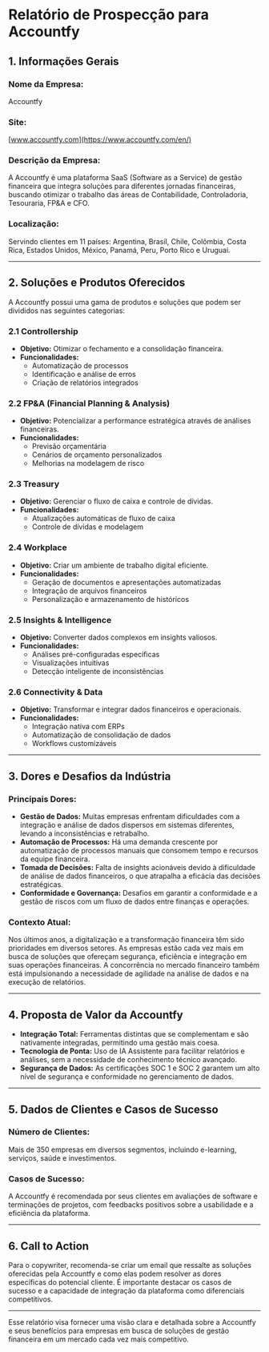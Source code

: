# Relatório de Prospecção para Accountfy

## 1. Informações Gerais
### Nome da Empresa: 
Accountfy

### Site:
[www.accountfy.com](https://www.accountfy.com/en/)

### Descrição da Empresa:
A Accountfy é uma plataforma SaaS (Software as a Service) de gestão financeira que integra soluções para diferentes jornadas financeiras, buscando otimizar o trabalho das áreas de Contabilidade, Controladoria, Tesouraria, FP&A e CFO.

### Localização:
Servindo clientes em 11 países: Argentina, Brasil, Chile, Colômbia, Costa Rica, Estados Unidos, México, Panamá, Peru, Porto Rico e Uruguai.

---

## 2. Soluções e Produtos Oferecidos
A Accountfy possui uma gama de produtos e soluções que podem ser divididos nas seguintes categorias:

### 2.1 Controllership
- **Objetivo:** Otimizar o fechamento e a consolidação financeira.
- **Funcionalidades:**
  - Automatização de processos
  - Identificação e análise de erros
  - Criação de relatórios integrados

### 2.2 FP&A (Financial Planning & Analysis)
- **Objetivo:** Potencializar a performance estratégica através de análises financeiras.
- **Funcionalidades:**
  - Previsão orçamentária
  - Cenários de orçamento personalizados
  - Melhorias na modelagem de risco

### 2.3 Treasury
- **Objetivo:** Gerenciar o fluxo de caixa e controle de dívidas.
- **Funcionalidades:**
  - Atualizações automáticas de fluxo de caixa
  - Controle de dívidas e modelagem

### 2.4 Workplace
- **Objetivo:** Criar um ambiente de trabalho digital eficiente.
- **Funcionalidades:**
  - Geração de documentos e apresentações automatizadas
  - Integração de arquivos financeiros
  - Personalização e armazenamento de históricos

### 2.5 Insights & Intelligence
- **Objetivo:** Converter dados complexos em insights valiosos.
- **Funcionalidades:**
  - Análises pré-configuradas específicas
  - Visualizações intuitivas
  - Detecção inteligente de inconsistências

### 2.6 Connectivity & Data
- **Objetivo:** Transformar e integrar dados financeiros e operacionais.
- **Funcionalidades:**
  - Integração nativa com ERPs
  - Automatização de consolidação de dados
  - Workflows customizáveis

---

## 3. Dores e Desafios da Indústria
### Principais Dores:
- **Gestão de Dados:** Muitas empresas enfrentam dificuldades com a integração e análise de dados dispersos em sistemas diferentes, levando a inconsistências e retrabalho.
- **Automação de Processos:** Há uma demanda crescente por automatização de processos manuais que consomem tempo e recursos da equipe financeira.
- **Tomada de Decisões:** Falta de insights acionáveis devido à dificuldade de análise de dados financeiros, o que atrapalha a eficácia das decisões estratégicas.
- **Conformidade e Governança:** Desafios em garantir a conformidade e a gestão de riscos com um fluxo de dados entre finanças e operações.

### Contexto Atual:
Nos últimos anos, a digitalização e a transformação financeira têm sido prioridades em diversos setores. As empresas estão cada vez mais em busca de soluções que ofereçam segurança, eficiência e integração em suas operações financeiras. A concorrência no mercado financeiro também está impulsionando a necessidade de agilidade na análise de dados e na execução de relatórios.

---

## 4. Proposta de Valor da Accountfy
- **Integração Total:** Ferramentas distintas que se complementam e são nativamente integradas, permitindo uma gestão mais coesa.
- **Tecnologia de Ponta:** Uso de IA Assistente para facilitar relatórios e análises, sem a necessidade de conhecimento técnico avançado.
- **Segurança de Dados:** As certificações SOC 1 e SOC 2 garantem um alto nível de segurança e conformidade no gerenciamento de dados.

---

## 5. Dados de Clientes e Casos de Sucesso
### Número de Clientes:
Mais de 350 empresas em diversos segmentos, incluindo e-learning, serviços, saúde e investimentos.

### Casos de Sucesso:
A Accountfy é recomendada por seus clientes em avaliações de software e terminações de projetos, com feedbacks positivos sobre a usabilidade e a eficiência da plataforma.

---

## 6. Call to Action
Para o copywriter, recomenda-se criar um email que ressalte as soluções oferecidas pela Accountfy e como elas podem resolver as dores específicas do potencial cliente. É importante destacar os casos de sucesso e a capacidade de integração da plataforma como diferenciais competitivos.

---

Esse relatório visa fornecer uma visão clara e detalhada sobre a Accountfy e seus benefícios para empresas em busca de soluções de gestão financeira em um mercado cada vez mais competitivo.